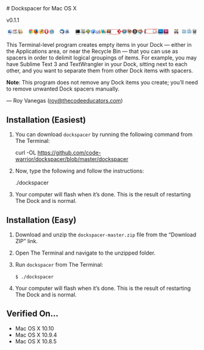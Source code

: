 <meta charset="utf-8">
# Dockspacer for Mac OS X

v0.1.1

![Dockspacer screenshot](img/dockspacer.png "Dockspacer screenshot")

This Terminal-level program creates empty items in your Dock — either in the Applications area, or near the Recycle Bin — that you can use as spacers in order to delimit logical groupings of items. For example, you may have Sublime Text 3 and TextWrangler in your Dock, sitting next to each other, and you want to separate them from other Dock items with spacers.

**Note**: This program does not remove any Dock items you create; you’ll need to remove unwanted Dock spacers manually.

— Roy Vanegas (roy@thecodeeducators.com)

## Installation (Easiest)

1. You can download `dockspacer` by running the following command from The Terminal:

      curl -OL https://github.com/code-warrior/dockspacer/blob/master/dockspacer

2. Now, type the following and follow the instructions:

      ./dockspacer

3. Your computer will flash when it’s done. This is the result of restarting The Dock and is normal.

## Installation (Easy)

1. Download and unzip the `dockspacer-master.zip` file from the “Download ZIP” link.

2. Open The Terminal and navigate to the unzipped folder.

3. Run `dockspacer` from The Terminal:

     `$ ./dockspacer`

4. Your computer will flash when it’s done. This is the result of restarting The Dock and is normal.

## Verified On...
* Mac OS X 10.10
* Mac OS X 10.9.4
* Mac OS X 10.8.5
